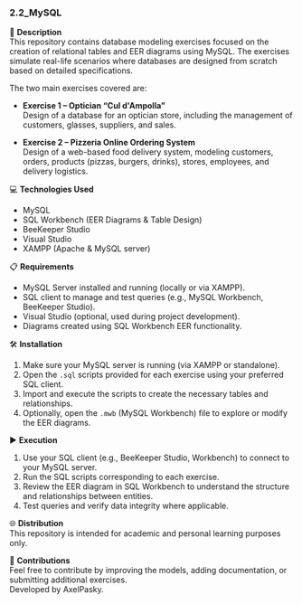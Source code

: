 

### 2.2_MySQL

📌 **Description**  
This repository contains database modeling exercises focused on the creation of relational tables and EER diagrams using MySQL. The exercises simulate real-life scenarios where databases are designed from scratch based on detailed specifications.

The two main exercises covered are:

- **Exercise 1 – Optician “Cul d'Ampolla”**  
  Design of a database for an optician store, including the management of customers, glasses, suppliers, and sales.

- **Exercise 2 – Pizzeria Online Ordering System**  
  Design of a web-based food delivery system, modeling customers, orders, products (pizzas, burgers, drinks), stores, employees, and delivery logistics.

💻 **Technologies Used**  
* MySQL  
* SQL Workbench (EER Diagrams & Table Design)  
* BeeKeeper Studio  
* Visual Studio  
* XAMPP (Apache & MySQL server)

📋 **Requirements**  
* MySQL Server installed and running (locally or via XAMPP).  
* SQL client to manage and test queries (e.g., MySQL Workbench, BeeKeeper Studio).  
* Visual Studio (optional, used during project development).  
* Diagrams created using SQL Workbench EER functionality.  

🛠️ **Installation**  
1. Make sure your MySQL server is running (via XAMPP or standalone).  
2. Open the `.sql` scripts provided for each exercise using your preferred SQL client.  
3. Import and execute the scripts to create the necessary tables and relationships.  
4. Optionally, open the `.mwb` (MySQL Workbench) file to explore or modify the EER diagrams.  

▶️ **Execution**  
1. Use your SQL client (e.g., BeeKeeper Studio, Workbench) to connect to your MySQL server.  
2. Run the SQL scripts corresponding to each exercise.  
3. Review the EER diagram in SQL Workbench to understand the structure and relationships between entities.  
4. Test queries and verify data integrity where applicable.  

🌐 **Distribution**  
This repository is intended for academic and personal learning purposes only.  

🤝 **Contributions**  
Feel free to contribute by improving the models, adding documentation, or submitting additional exercises.  
Developed by AxelPasky.

